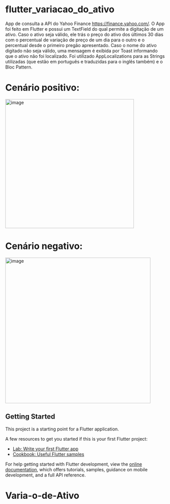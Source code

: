 # flutter_variacao_do_ativo

App de consulta a API do Yahoo Finance https://finance.yahoo.com/. O App foi feito em Flutter e possui um TextField do qual permite a digitação de um ativo. Caso o ativo seja válido, ele trás o preço do ativo dos últimos 30 dias com o percentual de variação de preço de um dia para o outro e o percentual desde o primeiro pregão apresentado. Caso o nome do ativo digitado não seja válido, uma mensagem é exibida por Toast informando que o ativo não foi localizado. Foi utilizado AppLocalizations para as Strings utilizadas (que estão em português e traduzidas para o inglês também) e o Bloc Pattern.

# Cenário positivo:

<img width="404" alt="image" src="https://user-images.githubusercontent.com/69281497/211947531-9e522e18-b728-4a63-8e9c-b928f01b3fdc.png">

# Cenário negativo:

<img width="456" alt="image" src="https://user-images.githubusercontent.com/69281497/211947574-2873a9e8-0aac-415b-9d48-8cd1e9a7601d.png">

## Getting Started

This project is a starting point for a Flutter application.

A few resources to get you started if this is your first Flutter project:

- [Lab: Write your first Flutter app](https://docs.flutter.dev/get-started/codelab)
- [Cookbook: Useful Flutter samples](https://docs.flutter.dev/cookbook)

For help getting started with Flutter development, view the
[online documentation](https://docs.flutter.dev/), which offers tutorials,
samples, guidance on mobile development, and a full API reference.
# Varia-o-de-Ativo
